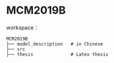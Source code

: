 # MCM2019B

workspace：

```
MCM2019B
├── model_description	# in Chinese
├── src
├── thesis				# Latex thesis
```
